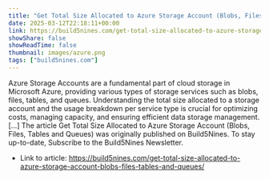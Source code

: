 ```yaml
---
title: "Get Total Size Allocated to Azure Storage Account (Blobs, Files, Tables and Queues)"
date: 2025-03-12T22:18:11+00:00
link: https://build5nines.com/get-total-size-allocated-to-azure-storage-account-blobs-files-tables-and-queues/
showShare: false
showReadTime: false
thumbnail: images/azure.png
tags: ["build5nines.com"]
---
```

Azure Storage Accounts are a fundamental part of cloud storage in Microsoft Azure, providing various types of storage services such as blobs, files, tables, and queues. Understanding the total size allocated to a storage account and the usage breakdown per service type is crucial for optimizing costs, managing capacity, and ensuring efficient data storage management. […]
The article Get Total Size Allocated to Azure Storage Account (Blobs, Files, Tables and Queues) was originally published on Build5Nines. To stay up-to-date, Subscribe to the Build5Nines Newsletter.

- Link to article: https://build5nines.com/get-total-size-allocated-to-azure-storage-account-blobs-files-tables-and-queues/